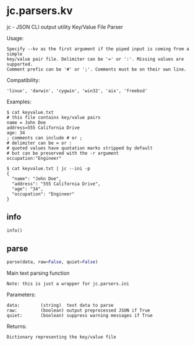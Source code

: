 
# jc.parsers.kv
jc - JSON CLI output utility Key/Value File Parser

Usage:

    Specify --kv as the first argument if the piped input is coming from a simple
    key/value pair file. Delimiter can be '=' or ':'. Missing values are supported.
    Comment prefix can be '#' or ';'. Comments must be on their own line.

Compatibility:

    'linux', 'darwin', 'cygwin', 'win32', 'aix', 'freebsd'

Examples:

    $ cat keyvalue.txt
    # this file contains key/value pairs
    name = John Doe
    address=555 California Drive
    age: 34
    ; comments can include # or ;
    # delimiter can be = or :
    # quoted values have quotation marks stripped by default
    # but can be preserved with the -r argument
    occupation:"Engineer"

    $ cat keyvalue.txt | jc --ini -p
    {
      "name": "John Doe",
      "address": "555 California Drive",
      "age": "34",
      "occupation": "Engineer"
    }


## info
```python
info()
```


## parse
```python
parse(data, raw=False, quiet=False)
```

Main text parsing function

    Note: this is just a wrapper for jc.parsers.ini

Parameters:

    data:        (string)  text data to parse
    raw:         (boolean) output preprocessed JSON if True
    quiet:       (boolean) suppress warning messages if True

Returns:

    Dictionary representing the key/value file

